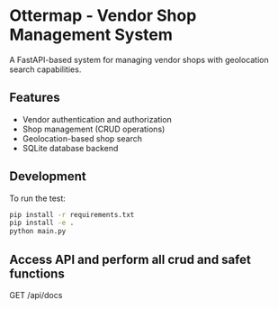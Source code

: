 # Ottermap - Vendor Shop Management System

A FastAPI-based system for managing vendor shops with geolocation search capabilities.

## Features

- Vendor authentication and authorization
- Shop management (CRUD operations)
- Geolocation-based shop search
- SQLite database backend

## Development

To run the test:

```bash
pip install -r requirements.txt
pip install -e .
python main.py
```
## Access API and perform all crud and safet functions

GET /api/docs